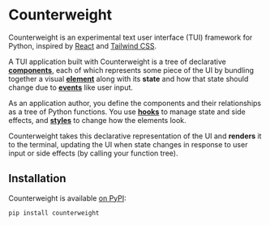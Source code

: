 # Counterweight

Counterweight is an experimental text user interface (TUI) framework for Python,
inspired by [React](https://react.dev/) and [Tailwind CSS](https://tailwindcss.com/).

A TUI application built with Counterweight is a tree of declarative
[**components**](components/index.md),
each of which represents some piece of the UI by bundling together
a visual [**element**](elements/index.md) along with its **state** and how that state should change due to
[**events**](input-handling/events.md) like user input.

As an application author,
you define the components and their relationships as a tree of Python functions.
You use [**hooks**](hooks/index.md) to manage state and side effects,
and [**styles**](styles/index.md) to change how the elements look.

Counterweight takes this declarative representation of the UI and **renders** it to the terminal,
updating the UI when state changes in response to user input or side effects
(by calling your function tree).

## Installation

Counterweight is available [on PyPI](https://pypi.org/project/counterweight/):

```bash
pip install counterweight
```

